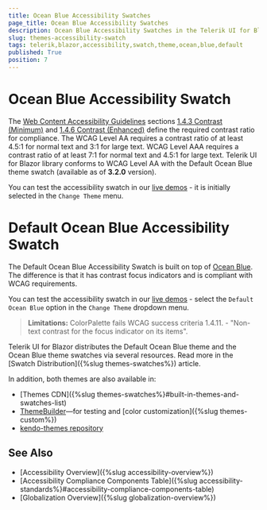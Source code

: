 ```yaml
---
title: Ocean Blue Accessibility Swatches
page_title: Ocean Blue Accessibility Swatches
description: Ocean Blue Accessibility Swatches in the Telerik UI for Blazor suite.
slug: themes-accessibility-swatch
tags: telerik,blazor,accessibility,swatch,theme,ocean,blue,default
published: True
position: 7
---
```


# Ocean Blue Accessibility Swatch

The [Web Content Accessibility Guidelines](https://www.w3.org/TR/WCAG21/) sections [1.4.3 Contrast (Minimum)](https://www.w3.org/TR/WCAG21/#contrast-minimum) and [1.4.6 Contrast (Enhanced)](https://www.w3.org/TR/WCAG21/#contrast-enhanced) define the required contrast ratio for compliance. The WCAG Level AA requires a contrast ratio of at least 4.5:1 for normal text and 3:1 for large text. WCAG Level AAA requires a contrast ratio of at least 7:1 for normal text and 4.5:1 for large text. Telerik UI for Blazor library conforms to WCAG Level AA with the Default Ocean Blue theme swatch (available as of **3.2.0** version).

You can test the accessibility swatch in our [live demos](https://demos.telerik.com/blazor-ui/grid/overview) - it is initially selected in the `Change Theme` menu.

# Default Ocean Blue Accessibility Swatch

The Default Ocean Blue Accessibility Swatch is built on top of [Ocean Blue](#ocean-blue-accessibility-swatch). The difference is that it has contrast focus indicators and is compliant with WCAG requirements.

You can test the accessibility swatch in our [live demos](https://demos.telerik.com/blazor-ui/grid/overview) - select the `Default Ocean Blue` option in the `Change Theme` dropdown menu.

> **Limitations:** ColorPalette fails WCAG success criteria 1.4.11. - "Non-text contrast for the focus indicator on its items".

Telerik UI for Blazor distributes the Default Ocean Blue theme and the Ocean Blue theme swatches via several resources. Read more in the [Swatch Distribution]({%slug themes-swatches%}) article.

In addition, both themes are also available in:

* [Themes CDN]({%slug themes-swatches%}#built-in-themes-and-swatches-list)
* [ThemeBuilder](https://themebuilderapp.telerik.com)&mdash;for testing and [color customization]({%slug themes-custom%})
* [kendo-themes repository](https://github.com/telerik/kendo-themes)

## See Also

  * [Accessibility Overview]({%slug accessibility-overview%})
  * [Accessibility Compliance Components Table]({%slug accessibility-standards%}#accessibility-compliance-components-table)
  * [Globalization Overview]({%slug globalization-overview%})
